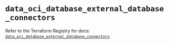 # `data_oci_database_external_database_connectors`

Refer to the Terraform Registry for docs: [`data_oci_database_external_database_connectors`](https://registry.terraform.io/providers/oracle/oci/7.19.0/docs/data-sources/database_external_database_connectors).
